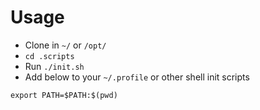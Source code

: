 # Usage

* Clone in `~/` or `/opt/`
* `cd .scripts`
* Run `./init.sh`
* Add below to your `~/.profile` or other shell init scripts
```
export PATH=$PATH:$(pwd)
```

